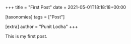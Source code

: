 +++
title = "First Post"
date = 2021-05-01T18:18:18+00:00

[taxonomies]
tags = ["Post"]

[extra]
author = "Punit Lodha"
+++

This is my first post.
